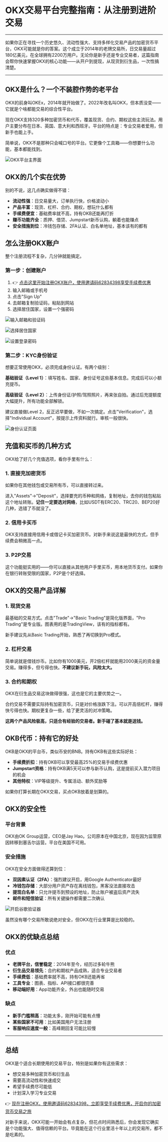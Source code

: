 # OKX交易平台完整指南：从注册到进阶交易

---

如果你正在寻找一个历史悠久、流动性强大、支持多样化交易产品的加密货币平台，OKX可能就是你的答案。这个成立于2014年的老牌交易所，日交易量超过180亿美元，在全球拥有2200万用户。无论你是新手还是专业交易者，这篇指南会帮你快速掌握OKX的核心功能——从开户到提现，从现货到衍生品，一次性搞清楚。

---

## OKX是什么？一个不装腔作势的老平台

OKX的前身叫OKEx，2014年就开始做了。2022年改名叫OKX，但本质没变——它就是个啥都能交易的综合性平台。

现在OKX支持320多种加密货币和代币，覆盖现货、合约、期权这些主流玩法。用户主要分布在日本、英国、意大利和西班牙。平台的特点是：专业交易者爱用，但新手也能上手。

简单说，OKX不是那种只会喊口号的平台。它更像个工具箱——你想要什么功能，基本都能找到。

![OKX平台主界面](image/2107383801801974.webp)

## OKX的几个实在优势

别的不说，这几点确实做得不错：

- **流动性强**：日交易量大，订单执行快，价格波动小
- **产品丰富**：现货、杠杆、合约、期权，想玩什么都有
- **手续费便宜**：基础费率就不高，持有OKB还能再打折
- **赚币功能齐全**：质押、借贷、Jumpstart新币认购，躺着也能赚点
- **安全措施到位**：冷钱包存储、2FA认证、白名单地址，基本该有的都有

## 怎么注册OKX账户

整个注册流程不复杂，几分钟就能搞定。

### 第一步：创建账户

1. 👉 [点击这里开始注册OKX账户，使用邀请码62834398享受手续费优惠](https://www.okx.com/join/62834398)
2. 输入邮箱或手机号
3. 点击"Sign Up"
4. 去邮箱复制验证码，粘贴到网站
5. 选择居住国家，设置一个强密码

![输入邮箱和验证码](image/86955854.webp)

![选择居住国家](image/36469380.webp)

![设置登录密码](image/7764414942.webp)

### 第二步：KYC身份验证

想要正常使用OKX，必须完成身份认证。有两个级别：

**基础验证（Level 1）**：填写姓名、国家、身份证号这些基本信息。完成后可以小额充提币。

**高级验证（Level 2）**：上传身份证/护照/驾照照片，再来张自拍。通过后充提额度大幅提升，所有功能全部解锁。

建议直接做Level 2，反正迟早要做，不如一次搞定。点击"Verification"，选择"Individual Account"，按提示上传资料就行。审核一般很快。

![身份认证页面](image/83798524136.webp)

## 充值和买币的几种方式

OKX给了好几个充值选项，看你手里有什么：

### 1. 直接充加密货币

如果你在其他钱包或交易所有币，可以直接转过来。

进入"Assets"→"Deposit"，选择要充的币种和网络，复制地址，去你的钱包粘贴这个地址转账。**记住一定要选对网络**，比如USDT有ERC20、TRC20、BEP20好几种，选错了币就没了。

### 2. 信用卡买币

OKX支持直接用信用卡或借记卡买加密货币。对新手来说这是最快的方式，但手续费会稍微高一点。

### 3. P2P交易

这个功能挺实用的——你可以直接从其他用户手里买币，用本地货币支付。如果你在银行转账受限的国家，P2P是个好选择。

## OKX的交易产品详解

### 1. 现货交易

最基础的交易方式。点击"Trade"→"Basic Trading"是简化版界面，"Pro Trading"是专业版。图表用的是TradingView，该有的指标都有。

新手建议先从Basic Trading开始，熟悉了再切换到Pro模式。

### 2. 杠杆交易

简单说就是借钱炒币。比如你有1000美元，开2倍杠杆就能用2000美元的资金量交易。赚得多，但亏得也快。**不建议新手玩，风险太大。**

### 3. 合约和期权

OKX在衍生品交易这块做得很强，这也是它的主要优势之一。

合约交易不需要实际持有加密货币，只是对价格涨跌下注。可以开高倍杠杆，赚得快亏得也快。期权更复杂一些，给了更灵活的对冲策略。

**这两个产品风险极高，只适合有经验的交易者。新手碰了基本就是送钱。**

## OKB代币：持有它的好处

OKB是OKX的平台币，类似币安的BNB。持有OKB有这些实际好处：

- **手续费折扣**：持有OKB可以享受最高25%的交易手续费优惠
- **Jumpstart资格**：持有OKB满5天可以参与新币认购，这是提前买入潜力项目的机会
- **其他特权**：VIP等级提升、专属活动、额外奖励等

如果你打算长期在OKX交易，买点OKB放着是划算的。

## OKX的安全性

### 平台背景

OKX由OK Group运营，CEO是Jay Hao。公司原本在中国北京，现在因为监管原因转移到塞舌尔运营。平台在美国不可用。

### 安全措施

OKX在安全方面做得还算到位：

- **双因素认证（2FA）**：强烈建议开启，用Google Authenticator最好
- **冷钱包存储**：大部分用户资产存在离线钱包，黑客没法直接攻击
- **提现白名单**：只允许提币到预设的地址，防止账户被盗后资产流失
- **邮件和短信验证**：所有关键操作都需要二次确认

![开启谷歌验证器](image/51771725038997.webp)

虽然没有哪个交易所敢说绝对安全，但OKX在行业里算是比较稳的。

## OKX的优缺点总结

### 优点

- **老牌平台，信誉稳定**：2014年至今，经历过多轮牛熊
- **衍生品交易领先**：合约和期权产品成熟，适合专业交易者
- **手续费低**：基础费率就不高，持有OKB还能再省
- **工具专业**：图表、指标、API接口都很完善
- **移动端好用**：App功能齐全，外出也能随时交易

### 缺点

- **新手门槛稍高**：功能太多，刚开始可能有点懵
- **某些国家不可用**：比如美国用户无法注册
- **客服响应速度一般**：高峰期回复可能比较慢

---

## 总结

OKX是个适合长期使用的交易平台，特别是如果你有这些需求：

- 想交易多种加密货币和衍生品
- 需要高流动性和快速成交
- 希望手续费尽可能低
- 计划深入学习专业交易

👉 [现在注册OKX，使用邀请码62834398，立即享受手续费优惠，开启你的加密货币交易之旅](https://www.okx.com/join/62834398)

对新手来说，OKX可能一开始会有点复杂，但花点时间熟悉后，你会发现它确实是个功能强大、值得信赖的平台。毕竟能在这个行业里活十年以上的交易所，都不是吃素的。
